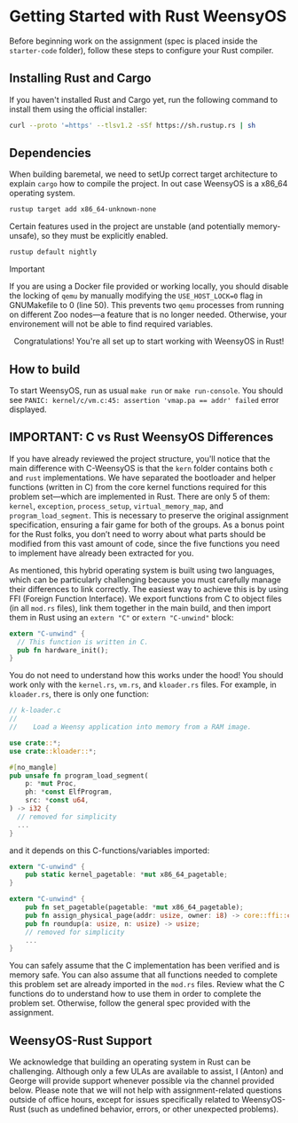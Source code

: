 # Getting Started with Rust WeensyOS

Before beginning work on the assignment (spec is placed inside the `starter-code` folder), follow these steps to configure your Rust compiler.

## Installing Rust and Cargo

If you haven't installed Rust and Cargo yet, run the following command to install them using the official installer:

```bash
curl --proto '=https' --tlsv1.2 -sSf https://sh.rustup.rs | sh
```

## Dependencies

When building baremetal, we need to setUp correct target architecture to explain `cargo` how to compile the project. In out case WeensyOS is a x86_64 operating system.

```bash
rustup target add x86_64-unknown-none
```

Certain features used in the project are unstable (and potentially memory-unsafe), so they must be explicitly enabled.

```bash
rustup default nightly
```

> [!IMPORTANT]
> If you are using a Docker file provided or working locally, you should disable the locking of `qemu` by manually modifying the `USE_HOST_LOCK=0` flag in GNUMakefile to 0 (line 50). This prevents two `qemu` processes from running on different Zoo nodes—a feature that is no longer needed. Otherwise, your environement will not be able to find required variables.

<p align="center">
  Congratulations! You're all set up to start working with WeensyOS in Rust!
</p>

## How to build

To start WeensyOS, run as usual `make run` or `make run-console`. You should see `PANIC: kernel/c/vm.c:45: assertion 'vmap.pa == addr' failed` error displayed.

## IMPORTANT: C vs Rust WeensyOS Differences

If you have already reviewed the project structure, you'll notice that the main difference with C-WeensyOS is that the `kern` folder contains both `c` and `rust` implementations. We have separated the bootloader and helper functions (written in C) from the core kernel functions required for this problem set—which are implemented in Rust. There are only 5 of them: `kernel`, `exception`, `process_setup`, `virtual_memory_map`, and `program_load_segment`. This is necessary to preserve the original assignment specification, ensuring a fair game for both of the groups. As a bonus point for the Rust folks, you don’t need to worry about what parts should be modified from this vast amount of code, since the five functions you need to implement have already been extracted for you.

As mentioned, this hybrid operating system is built using two languages, which can be particularly challenging because you must carefully manage their differences to link correctly. The easiest way to achieve this is by using FFI (Foreign Function Interface). We export functions from C to object files (in all `mod.rs` files), link them together in the main build, and then import them in Rust using an `extern "C"` or `extern "C-unwind"` block:

```rust
extern "C-unwind" {
  // This function is written in C.
  pub fn hardware_init();
}
```

You do not need to understand how this works under the hood! You should work only with the `kernel.rs`, `vm.rs`, and `kloader.rs` files. For example, in `kloader.rs`, there is only one function:

```rust
// k-loader.c
//
//    Load a Weensy application into memory from a RAM image.

use crate::*;
use crate::kloader::*;

#[no_mangle]
pub unsafe fn program_load_segment(
    p: *mut Proc,
    ph: *const ElfProgram,
    src: *const u64,
) -> i32 {
  // removed for simplicity
  ...
}
```

and it depends on this C-functions/variables imported:

```rust
extern "C-unwind" {
    pub static kernel_pagetable: *mut x86_64_pagetable;
}

extern "C-unwind" {
    pub fn set_pagetable(pagetable: *mut x86_64_pagetable);
    pub fn assign_physical_page(addr: usize, owner: i8) -> core::ffi::c_int;
    pub fn roundup(a: usize, n: usize) -> usize;
    // removed for simplicity
    ...
}
```

You can safely assume that the C implementation has been verified and is memory safe. You can also assume that all functions needed to complete this problem set are already imported in the `mod.rs` files. Review what the C functions do to understand how to use them in order to complete the problem set. Otherwise, follow the general spec provided with the assignment.

## WeensyOS-Rust Support

We acknowledge that building an operating system in Rust can be challenging. Although only a few ULAs are available to assist, I (Anton) and George will provide support whenever possible via the channel provided below. Please note that we will not help with assignment-related questions outside of office hours, except for issues specifically related to WeensyOS-Rust (such as undefined behavior, errors, or other unexpected problems).
